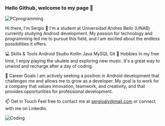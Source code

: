 ### Hello Github, welcome to my page 👋

![PCprogramming](https://user-images.githubusercontent.com/122318914/234438055-1bd9d177-10d5-4f31-93fd-d726f84b75c0.gif)

Hi there, I'm Sergio 👋
I'm a student at Universidad Andres Bello (UNAB) currently studying Android development. My passion for technology and programming led me to pursue this field, and I am excited about the endless possibilities it offers.

💻 Skills & Tools
Android Studio
Kotlin
Java
MySQL
Git
🎸 Hobbies
In my free time, I enjoy playing the ukulele and exploring new music. It's a great way to unwind and recharge after a day of coding.

🚀 Career Goals
I am actively seeking a position in Android development that challenges me and allows me to grow as a developer. My goal is to work for a company that values innovation, teamwork, and creativity, and that provides opportunities for professional development.

📫 Get in Touch
Feel free to contact me at sergioalv@mail.com or connect with me on LinkedIn.


![Coding](https://user-images.githubusercontent.com/122318914/234438318-9086c990-12d1-46e3-870a-24c86b3e07a8.gif)

<!--
**zergivs/zergivs** is a ✨ _special_ ✨ repository because its `README.md` (this file) appears on your GitHub profile.

Here are some ideas to get you started:

- 🔭 I’m currently working on Android Development
- 🌱 I’m currently learning ...
- 👯 I’m looking to collaborate on ...
- 🤔 I’m looking for help with ...
- 💬 Ask me about ...
- 📫 How to reach me: ...
- 😄 Pronouns: ...
- ⚡ Fun fact: ...
-->
